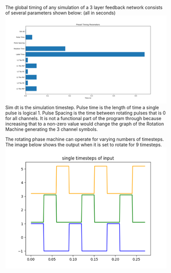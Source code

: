 The global timing of any simulation of a 3 layer feedback network consists of several parameters shown below: (all in seconds)
![Preset timing parameters](https://github.com/kariefury/rotation-machine-3/blob/main/fig/preset_timing_parameters.png)
Sim dt is the simulation timestep. Pulse time is the length of time a single pulse is logical 1. Pulse Spacing is the time between rotating pulses that is 0 for all channels. It is not a functional part of the program through because increasing that to a non-zero value would change the graph of the Rotation Machine generating the 3 channel symbols.

The rotating phase machine can operate for varying numbers of timesteps. The image below shows the output when it is set to rotate for 9 timesteps.
![Input timing with 9 timesteps](https://raw.githubusercontent.com/kariefury/rotation-machine-3/main/fig/inputTiming.png)
